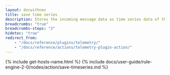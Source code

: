 ```yaml
---
layout: docwithnav
title: save time series
description: Stores the incoming message data as time series data of the message originator.
breadcrumbs: "true"
breadcrumbs-steps: "2"
hidetoc: "true"
redirect_from:
    - "/docs/reference/plugins/telemetry/"
    - "/docs/reference/actions/telemetry-plugin-action/"
---
```


{% include get-hosts-name.html %}
{% include docs/user-guide/rule-engine-2-0/nodes/action/save-timeseries.md %}
